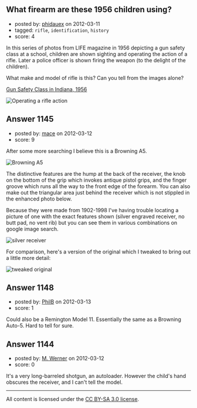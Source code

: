 ## What firearm are these 1956 children using?

- posted by: [phidauex](https://stackexchange.com/users/-1/474-phidauex) on 2012-03-11
- tagged: `rifle`, `identification`, `history`
- score: 4

In this series of photos from LIFE magazine in 1956 depicting a gun safety class at a school, children are shown sighting and operating the action of a rifle. Later a police officer is shown firing the weapon (to the delight of the children).

What make and model of rifle is this? Can you tell from the images alone?

[Gun Safety Class in Indiana, 1956][1]

![Operating a rifle action][2]


  [1]: http://www.retronaut.co/2011/10/gun-safety-class-at-an-indiana-school-1956/
  [2]: http://i.stack.imgur.com/pmDWN.jpg


## Answer 1145

- posted by: [mace](https://stackexchange.com/users/-1/163-mace) on 2012-03-12
- score: 9

<p>After some more searching I believe this is a Browning A5. </p>

<p><img src="http://i.stack.imgur.com/Dlu5W.jpg" alt="Browning A5"></p>

<p>The distinctive features are the hump at the back of the receiver, the knob on the bottom of the grip which invokes antique pistol grips, and the finger groove which runs all the way to the front edge of the forearm. You can also make out the triangular area just behind the receiver which is not stippled in the enhanced photo below.</p>

<p>Because they were made from 1902-1998 I've having trouble locating a picture of one with the exact features shown (silver engraved receiver, no butt pad, no vent rib) but you can see them in various combinations on google image search.</p>

<p><img src="http://i.stack.imgur.com/EMxRsm.jpg" alt="silver receiver"></p>

<p>For comparison, here's a version of the original which I tweaked to bring out a little more detail:</p>

<p><img src="http://i.stack.imgur.com/uW1Hx.jpg" alt="tweaked original"></p>



## Answer 1148

- posted by: [PhilB](https://stackexchange.com/users/-1/448-philb) on 2012-03-13
- score: 1

Could also be a Remington Model 11. Essentially the same as a Browning Auto-5. Hard to tell for sure.


## Answer 1144

- posted by: [M. Werner](https://stackexchange.com/users/-1/313-m-werner) on 2012-03-12
- score: 0

It's a very long-barreled shotgun, an autoloader.  However the child's hand obscures the receiver, and I can't tell the model.



---

All content is licensed under the [CC BY-SA 3.0 license](https://creativecommons.org/licenses/by-sa/3.0/).
